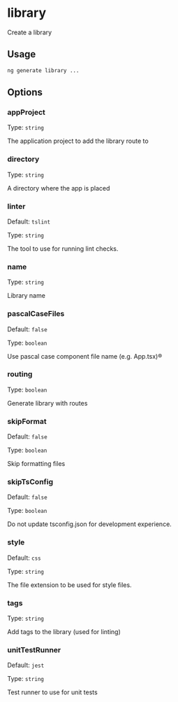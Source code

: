 # library

Create a library

## Usage

```bash
ng generate library ...

```

## Options

### appProject

Type: `string`

The application project to add the library route to

### directory

Type: `string`

A directory where the app is placed

### linter

Default: `tslint`

Type: `string`

The tool to use for running lint checks.

### name

Type: `string`

Library name

### pascalCaseFiles

Default: `false`

Type: `boolean`

Use pascal case component file name (e.g. App.tsx)®

### routing

Type: `boolean`

Generate library with routes

### skipFormat

Default: `false`

Type: `boolean`

Skip formatting files

### skipTsConfig

Default: `false`

Type: `boolean`

Do not update tsconfig.json for development experience.

### style

Default: `css`

Type: `string`

The file extension to be used for style files.

### tags

Type: `string`

Add tags to the library (used for linting)

### unitTestRunner

Default: `jest`

Type: `string`

Test runner to use for unit tests
